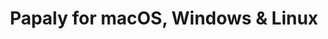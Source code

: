 ---
name: Papaly
url: 'https://papaly.com'
category: Social Networking
title: 'Papaly for macOS, Windows & Linux'
key: papaly

---